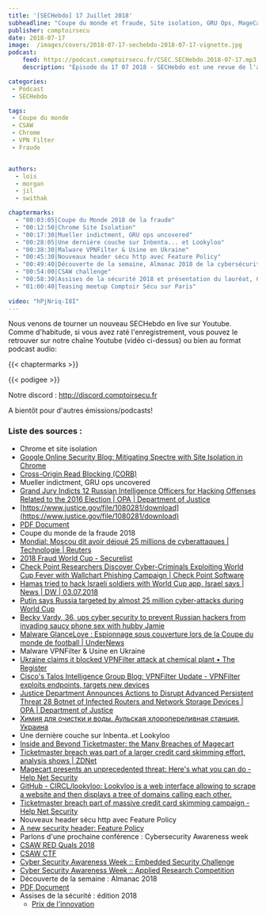 ```yaml
---
title: '[SECHebdo] 17 Juillet 2018'
subheadline: "Coupe du monde et fraude, Site isolation, GRU Ops, MageCart et Inventa, VPN Filter, HTTP feature policy, CSAW Europe, etc."
publisher: comptoirsecu
date: 2018-07-17
image:  /images/covers/2018-07-17-sechebdo-2018-07-17-vignette.jpg
podcast:
    feed: https://podcast.comptoirsecu.fr/CSEC.SECHebdo.2018-07-17.mp3
    description: "Épisode du 17 07 2018 - SECHebdo est une revue de l'actualité cybersécurité réalisée en live sur Youtube, généralement le mardi soir."

categories:
 - Podcast
 - SECHebdo

tags:
 - Coupe du monde
 - CSAW
 - Chrome
 - VPN Filter
 - Fraude


authors:
  - lois
  - morgan
  - jil
  - swithak

chaptermarks:
  - "00:03:05|Coupe du Monde 2018 de la fraude"
  - "00:12:50|Chrome Site Isolation"
  - "00:17:30|Mueller indictment, GRU ops uncovered"
  - "00:28:05|Une dernière couche sur Inbenta... et Lookyloo"
  - "00:38:30|Malware VPNFilter & Usine en Ukraine"
  - "00:45:30|Nouveaux header sécu http avec Feature Policy"
  - "00:49:40|Découverte de la semaine, Almanac 2018 de la cybersécurité"
  - "00:54:00|CSAW challenge"
  - "00:58:30|Assises de la sécurité 2018 et présentation du lauréat, Citalid"
  - "01:00:40|Teasing meetup Comptoir Sécu sur Paris"
  
video: "hPjNriq-I8I"
---
```


Nous venons de tourner un nouveau SECHebdo en live sur Youtube. Comme d'habitude, si vous avez raté l'enregistrement, vous pouvez le retrouver sur notre chaîne Youtube (vidéo ci-dessus) ou bien au format podcast audio:

{{< chaptermarks >}}

{{< podigee >}}

Notre discord : <http://discord.comptoirsecu.fr>

A bientôt pour d'autres émissions/podcasts!

### Liste des sources :

*  Chrome et site isolation
  * [Google Online Security Blog: Mitigating Spectre with Site Isolation in Chrome](https://security.googleblog.com/2018/07/mitigating-spectre-with-site-isolation.html)
  * [Cross-Origin Read Blocking (CORB)](https://chromium.googlesource.com/chromium/src/+/master/services/network/cross_origin_read_blocking_explainer.md)
*  Mueller indictment, GRU ops uncovered
  * [Grand Jury Indicts 12 Russian Intelligence Officers for Hacking Offenses Related to the 2016 Election | OPA | Department of Justice](https://www.justice.gov/opa/pr/grand-jury-indicts-12-russian-intelligence-officers-hacking-offenses-related-2016-election)
  * [https://www.justice.gov/file/1080281/download](https://www.justice.gov/file/1080281/download)
  * [PDF Document](https://github.com/SwitHak/SwitHak.github.io/blob/master/Pub/20180716_PDF_MIM-Mueller-Indictment-Mapping-GRU-Units-74455-%26-26165_SwitHak.pdf)
*  Coupe du monde de la fraude 2018
  * [Mondial: Moscou dit avoir déjoué 25 millions de cyberattaques | Technologie | Reuters](https://fr.reuters.com/article/technologyNews/idFRKBN1K60EA-OFRIN)
  * [2018 Fraud World Cup - Securelist](https://securelist.com/2018-fraud-world-cup/85878/)
  * [Check Point Researchers Discover Cyber-Criminals Exploiting World Cup Fever with Wallchart Phishing Campaign | Check Point Software](https://www.checkpoint.com/press/2018/check-point-researchers-discover-cyber-criminals-exploiting-world-cup-fever-wallchart-phishing-campaign/)
  * [Hamas tried to hack Israeli soldiers with World Cup app, Israel says | News | DW | 03.07.2018](https://www.dw.com/en/hamas-tried-to-hack-israeli-soldiers-with-world-cup-app-israel-says/a-44511193)
  * [Putin says Russia targeted by almost 25 million cyber-attacks during World Cup](https://www.telegraph.co.uk/news/2018/07/16/putin-says-russia-targeted-almost-25-million-cyber-attacks-world/)
  * [Becky Vardy, 36, ups cyber security to prevent Russian hackers from invading saucy phone sex with hubby Jamie](https://www.thesun.co.uk/world-cup-2018/6666238/becky-vardy-phone-sex-jamie/)
  * [Malware GlanceLove : Espionnage sous couverture lors de la Coupe du monde de football | UnderNews](https://www.undernews.fr/hacking-hacktivisme/malware-glancelove-espionnage-sous-couverture-lors-de-la-coupe-du-monde-de-football.html)
*  Malware VPNFilter & Usine en Ukraine
  * [Ukraine claims it blocked VPNFilter attack at chemical plant • The Register](https://www.theregister.co.uk/2018/07/13/ukraine_vpnfilter_attack/)
  * [Cisco's Talos Intelligence Group Blog: VPNFilter Update - VPNFilter exploits endpoints, targets new devices](https://blog.talosintelligence.com/2018/06/vpnfilter-update.html)
  * [Justice Department Announces Actions to Disrupt Advanced Persistent Threat 28 Botnet of Infected Routers and Network Storage Devices  | OPA | Department of Justice](https://www.justice.gov/opa/pr/justice-department-announces-actions-disrupt-advanced-persistent-threat-28-botnet-infected)
  * [Химия для очистки и воды. Аульская хлоропереливная станция, Украина](https://aulskayahps.all.biz/)
*  Une dernière couche sur Inbenta..et Lookyloo
  * [Inside and Beyond Ticketmaster: the Many Breaches of Magecart](https://www.riskiq.com/blog/labs/magecart-ticketmaster-breach/)
  * [Ticketmaster breach was part of a larger credit card skimming effort, analysis shows | ZDNet](https://www.zdnet.com/article/ticketmaster-breach-was-part-of-a-larger-credit-card-skimming-effort-analysis-shows/)
  * [Magecart presents an unprecedented threat: Here's what you can do - Help Net Security](https://www.helpnetsecurity.com/2018/07/16/magecart-threat/)
  * [GitHub - CIRCL/lookyloo: Lookyloo is a web interface allowing to scrape a website and then displays a tree of domains calling each other.](https://github.com/CIRCL/lookyloo)
  * [Ticketmaster breach part of massive credit card skimming campaign - Help Net Security](https://www.helpnetsecurity.com/2018/07/11/ticketmaster-breach-credit-card-skimming-campaign/)
*  Nouveaux header sécu http avec Feature Policy
  * [A new security header: Feature Policy](https://scotthelme.co.uk/a-new-security-header-feature-policy/)
*  Parlons d'une prochaine conférence : Cybersecurity Awareness week
  * [CSAW RED Quals 2018](https://red.csaw.io)
  * [CSAW CTF](https://ctf.csaw.io/)
  * [Cyber Security Awareness Week :: Embedded Security Challenge](http://csaw.io/esc)
  * [Cyber Security Awareness Week :: Applied Research Competition](http://csaw.io/research)
*  Découverte de la semaine : Almanac 2018
  * [PDF Document](https://momentumcyber.com/docs/Yearly/2018_Cybersecurity_Almanac.pdf)
* Assises de la sécurité : édition 2018
  * [Prix de l'innovation](https://www.citalid.com/)

